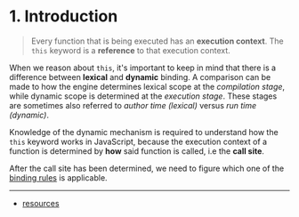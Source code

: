 # 1. Introduction
> Every function that is being executed has an **execution context**.
> The `this` keyword is a **reference** to that execution context.

When we reason about `this`, it's important to keep in mind that there
is a difference between **lexical** and **dynamic** binding.
A comparison can be made to how the engine determines lexical scope at
the *compilation stage*, while dynamic scope is determined at the
*execution stage*. These stages are sometimes also referred to
*author time (lexical)* versus *run time (dynamic)*.

Knowledge of the dynamic mechanism is required to understand how the
`this` keyword works in JavaScript, because the execution context of
a function is determined by **how** said function is called, i.e the
**call site**.

After the call site has been determined, we need to figure which
one of the [binding rules](binding-rules.md#2-binding-rules) is
applicable.

---
* [resources](../README.md#overview)
